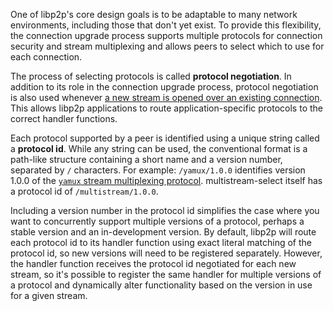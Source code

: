 One of libp2p's core design goals is to be adaptable to many network environments, including those that don't yet exist. To provide this flexibility, the connection upgrade process supports multiple protocols for connection security and stream multiplexing and allows peers to select which to use for each connection.

The process of selecting protocols is called **protocol negotiation**. In addition to its role in the connection upgrade process, protocol negotiation is also used whenever [a new stream is opened over an existing connection](https://github.com/libp2p/specs/blob/master/connections/README.md#opening-new-streams-over-a-connection). This allows libp2p applications to route application-specific protocols to the correct handler functions.

Each protocol supported by a peer is identified using a unique string called a **protocol id**. While any string can be used, the conventional format is a path-like structure containing a short name and a version number, separated by `/` characters. For example: `/yamux/1.0.0` identifies version 1.0.0 of the [`yamux` stream multiplexing protocol](https://github.com/hashicorp/yamux/blob/master/spec.md). multistream-select itself has a protocol id of `/multistream/1.0.0`.

Including a version number in the protocol id simplifies the case where you want to concurrently support multiple versions of a protocol, perhaps a stable version and an in-development version. By default, libp2p will route each protocol id to its handler function using exact literal matching of the protocol id, so new versions will need to be registered separately. However, the handler function receives the protocol id negotiated for each new stream, so it's possible to register the same handler for multiple versions of a protocol and dynamically alter functionality based on the version in use for a given stream.